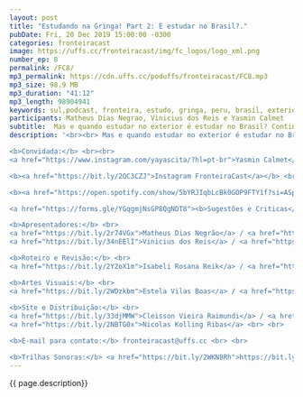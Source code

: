```yaml
---
layout: post
title: "Estudando na Gringa! Part 2: E estudar no Brasil?."
pubDate: Fri, 20 Dec 2019 15:00:00 -0300
categories: fronteiracast
image: https://uffs.cc/fronteiracast/img/fc_logos/logo_xml.png
number_ep: 8
permalink: /FC8/ 
mp3_permalink: https://cdn.uffs.cc/poduffs/fronteiracast/FC8.mp3
mp3_size: 98.9 MB
mp3_duration: "41:12"
mp3_length: 98904941
keywords: sul,podcast, fronteira, estudo, gringa, peru, brasil, exterior, dinheiro, ingles, espanhol 
participants: Matheus Dias Negrao, Vinicius dos Reis e Yasmin Calmet
subtitle:  Mas e quando estudar no exterior é estudar no Brasil? Continuando a série de episódios de estudar na gringa. Recebemos a professora Yasmin de Ciencias Sociais pra falar da sua experiencia estudando no Brasil.
description: '<br><br> Mas e quando estudar no exterior é estudar no Brasil? Continuando a série de episódios de estudar na gringa. Recebemos a professora Yasmin de Ciencias Sociais pra falar da sua experiencia estudando no Brasil.<br><br>

<b>Convidada:</b> <br><br>
<a href="https://www.instagram.com/yayascita/?hl=pt-br">Yasmin Calmet</a><br><br>

<b><a href="https://bit.ly/2OC3CZJ">Instagram FronteiraCast</a></b> <br> <br>

<b><a href="https://open.spotify.com/show/5bYRJIqbLcBk0GOP9FTY1f?si=ASpU8jFZS2i-Q50eViHDcQ"> DNA UFFS </a></b><br><br>

<a href="https://forms.gle/YGqgmjNsGP8QgNDT8"><b>Sugestões e Criticas</b></a> <br> <br>

<b>Apresentadores:</b> <br>
<a href="https://bit.ly/2r74VGx">Matheus Dias Negrão</a> / <a href="https://bit.ly/2rEOrG8">Instagram</a><br>
<a href="https://bit.ly/34nEElI">Vinicius dos Reis</a> / <a href="https://bit.ly/2R5BEHi">Instagram</a> <br> <br>

<b>Roteiro e Revisão:</b> <br>
<a href="https://bit.ly/2Y2oX1m">Isabeli Rosana Reik</a> / <a href="https://bit.ly/35QCxHX">Instagram</a> <br> <br> 

<b>Artes Visuais:</b> <br>
<a href="https://bit.ly/2WDzkbm">Estela Vilas Boas</a> / <a href="https://bit.ly/2NK7aaK">Instagram</a> <br> <br> 
 
<b>Site e Distribuição:</b> <br>
<a href="https://bit.ly/33djMMW">Cleisson Vieira Raimundi</a> / <a href="https://bit.ly/37U5J2s">Instagram</a> <br> 
<a href="https://bit.ly/2NBTG0x">Nicolas Kolling Ribas</a> <br> <br>

<b>E-mail para contato:</b> fronteiracast@uffs.cc <br> <br>

<b>Trilhas Sonoras:</b> <a href="https://bit.ly/2WKN8Rh">https://bit.ly/2WKN8Rh</a> e <a href="https://bit.ly/36BUyer">https://bit.ly/36BUyer</a> '
---
```


{{ page.description}}
